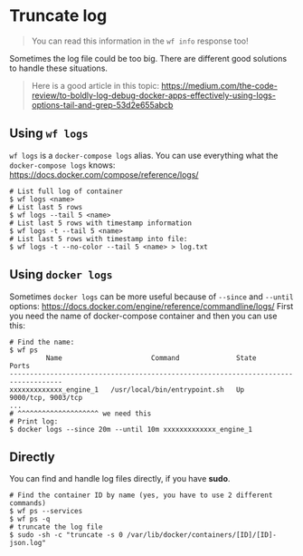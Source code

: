 # Truncate log

> You can read this information in the `wf info` response too!

Sometimes the log file could be too big. There are different good solutions to handle these situations.

> Here is a good article in this topic: https://medium.com/the-code-review/to-boldly-log-debug-docker-apps-effectively-using-logs-options-tail-and-grep-53d2e655abcb

## Using `wf logs`

`wf logs` is a `docker-compose logs` alias. You can use everything what the `docker-compose logs` knows: https://docs.docker.com/compose/reference/logs/

```shell
# List full log of container
$ wf logs <name>
# List last 5 rows
$ wf logs --tail 5 <name>
# List last 5 rows with timestamp information
$ wf logs -t --tail 5 <name>
# List last 5 rows with timestamp into file:
$ wf logs -t --no-color --tail 5 <name> > log.txt
```

## Using `docker logs`

Sometimes `docker logs` can be more useful because of `--since` and `--until` options: https://docs.docker.com/engine/reference/commandline/logs/ First you need the name of docker-compose container and then you can use this:

```shell
# Find the name:
$ wf ps
         Name                      Command              State          Ports
-----------------------------------------------------------------------------------
xxxxxxxxxxxxx_engine_1   /usr/local/bin/entrypoint.sh   Up      9000/tcp, 9003/tcp
...
# ^^^^^^^^^^^^^^^^^^^^ we need this
# Print log:
$ docker logs --since 20m --until 10m xxxxxxxxxxxxx_engine_1
```

## Directly

You can find and handle log files directly, if you have **sudo**.

```shell
# Find the container ID by name (yes, you have to use 2 different commands)
$ wf ps --services
$ wf ps -q
# truncate the log file
$ sudo -sh -c "truncate -s 0 /var/lib/docker/containers/[ID]/[ID]-json.log"
```
